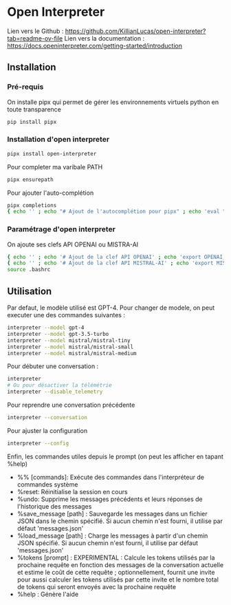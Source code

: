 # Open Interpreter

Lien vers le Github : <https://github.com/KillianLucas/open-interpreter?tab=readme-ov-file>
Lien vers la documentation : <https://docs.openinterpreter.com/getting-started/introduction>

## Installation

### Pré-requis

On installe pipx qui permet de gérer les environnements virtuels python en toute transparence

```bash
pip install pipx
```

### Installation d'open interpreter

```bash
pipx install open-interpreter
```

Pour completer ma varibale PATH

```bash
pipx ensurepath
```

Pour ajouter l'auto-complétion

```bash
pipx completions
{ echo '' ; echo "# Ajout de l'autocomplétion pour pipx" ; echo 'eval "$(register-python-argcomplete pipx)"' ; } | tee -a ~/.bashrc
```

### Paramétrage d'open interpreter

On ajoute ses clefs API OPENAI ou MISTRA-AI

```bash
{ echo '' ; echo '# Ajout de la clef API OPENAI' ; echo 'export OPENAI_API_KEY=your_api_key' ; } | tee -a ~/.bashrc
{ echo '' ; echo '# Ajout de la clef API MISTRAL-AI' ; echo 'export MISTRAL_API_KEY=your_api_key' ; } | tee -a ~/.bashrc
source .bashrc
```

## Utilisation

Par defaut, le modèle utilisé est GPT-4. Pour changer de modele, on peut executer une des commandes suivantes :

```bash
interpreter --model gpt-4
interpreter --model gpt-3.5-turbo
interpreter --model mistral/mistral-tiny
interpreter --model mistral/mistral-small
interpreter --model mistral/mistral-medium
```

Pour débuter une conversation :

```bash
interpreter
# Ou pour désactiver la télémétrie
interpreter --disable_telemetry
```

Pour reprendre une conversation précédente

```bash
interpreter --conversation
```

Pour ajuster la configuration

```bash
interpreter --config
```

Enfin, les commandes utiles depuis le prompt (on peut les afficher en tapant %help)

* %% [commands]: Exécute des commandes dans l'interpréteur de commandes système
* %reset: Réinitialise la session en cours
* %undo: Supprime les messages précédents et leurs réponses de l'historique des messages
* %save_message [path] : Sauvegarde les messages dans un fichier JSON dans le chemin spécifié. Si aucun chemin n'est fourni, il utilise par défaut 'messages.json'
* %load_message [path] : Charge les messages à partir d'un chemin JSON spécifié. Si aucun chemin n'est fourni, il utilise par défaut 'messages.json'
* %tokens [prompt] : EXPERIMENTAL : Calcule les tokens utilisés par la prochaine requête en fonction des messages de la conversation actuelle et estime le coût de cette requête ; optionnellement, fournit une invite pour aussi calculer les tokens utilisés par cette invite et le nombre total de tokens qui seront envoyés avec la prochaine requête
* %help : Génère l'aide
